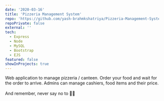 ```yaml
---
date: '2020-03-16'
title: 'Pizzeria Management System'
repo: 'https://github.com/yash-brahmkshatriya/Pizzeria-Management-System/'
repoPrivate: false
external: ''
tech:
  - Express
  - Node
  - MySQL
  - Bootstrap
  - EJS
featured: false
showInProjects: true
---
```


Web application to manage pizzeria / canteen. Order your food and wait for the order to arrive. Admins can manage cashiers, food items and their price.
\
\
And remember, never say no to 🍕😋

